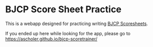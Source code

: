 # BJCP Score Sheet Practice

This is a webapp designed for practicing writing [BJCP Scoresheets](https://dev.bjcp.org/wp-content/uploads/2011/11/SCP_BeerScoreSheet.pdf).

If you ended up here while looking for the app, please go to https://ascholer.github.io/bjcp-scoretrainer/
